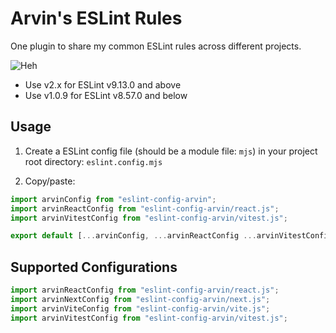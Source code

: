 # Arvin's ESLint Rules

One plugin to share my common ESLint rules across different projects.

![Heh](https://media.giphy.com/media/M3o3fL9nnxG4o/giphy.gif)

- Use v2.x for ESLint v9.13.0 and above
- Use v1.0.9 for ESLint v8.57.0 and below

## Usage

1. Create a ESLint config file (should be a module file: `mjs`) in your project root directory:
   `eslint.config.mjs`

2. Copy/paste:

```js
import arvinConfig from "eslint-config-arvin";
import arvinReactConfig from "eslint-config-arvin/react.js";
import arvinVitestConfig from "eslint-config-arvin/vitest.js";

export default [...arvinConfig, ...arvinReactConfig ...arvinVitestConfig];
```

## Supported Configurations

```js
import arvinReactConfig from "eslint-config-arvin/react.js";
import arvinNextConfig from "eslint-config-arvin/next.js";
import arvinViteConfig from "eslint-config-arvin/vite.js";
import arvinVitestConfig from "eslint-config-arvin/vitest.js";
```
